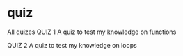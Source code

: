 # quiz
All quizes
QUIZ 1 
A quiz to test my knowledge on functions

QUIZ 2
A quiz to test my knowledge on loops

